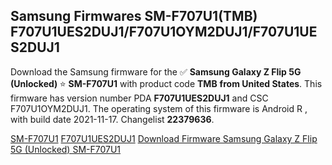 <h2>Samsung Firmwares SM-F707U1(TMB) F707U1UES2DUJ1/F707U1OYM2DUJ1/F707U1UES2DUJ1</h2>
Download the Samsung firmware for the ✅ <strong>Samsung Galaxy Z Flip 5G (Unlocked) </strong> ⭐ <strong>SM-F707U1</strong> with product code <strong>TMB</strong> <strong> from United States</strong>. This firmware has version number PDA <strong>F707U1UES2DUJ1</strong> and CSC F707U1OYM2DUJ1. The operating system of this firmware is Android R , with build date 2021-11-17. Changelist <strong>22379636</strong>.


[SM-F707U1](https://samfirm.shop/samsung/model/SM-F707U1)
[F707U1UES2DUJ1](https://samfirm.shop/samsung/pda/F707U1UES2DUJ1)
[Download Firmware Samsung Galaxy Z Flip 5G (Unlocked) SM-F707U1](https://samfirm.shop/samsung/firmware/474837)
